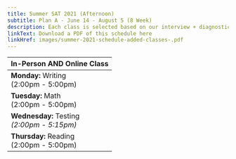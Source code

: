 ```yaml
---
title: Summer SAT 2021 (Afternoon)
subtitle: Plan A - June 14 - August 5 (8 Week)
description: Each class is selected based on our interview + diagnostic testing process.
linkText: Download a PDF of this schedule here
linkHref: images/summer-2021-schedule-added-classes-.pdf
---
```

| In-Person AND Online Class                                                   |
| ---------------------------------------------------------------------------- |
| **Monday:** Writing<br/> (2:00pm - 5:00pm)                                   |
| **Tuesday:** Math<br/> (2:00pm - 5:00pm)                                     |
| **Wednesday:** Testing<br/><span class="testing"> *(2:00pm - 5:15pm)*</span> |
| **Thursday:** Reading<br/> (2:00pm - 5:00pm)                                 |